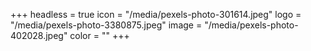 +++
headless = true
icon = "/media/pexels-photo-301614.jpeg"
logo = "/media/pexels-photo-3380875.jpeg"
image = "/media/pexels-photo-402028.jpeg"
color = ""
+++
